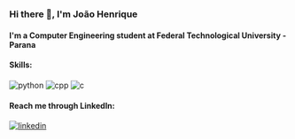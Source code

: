 ### Hi there 👋, I'm João Henrique

#### I'm a Computer Engineering student at Federal Technological University - Parana 

#### Skills:
<div style="display: inline_block">
  <img align="center" alt="python" src="https://img.shields.io/badge/Python-3776AB?style=for-the-badge&logo=python&logoColor=white"/>
  <img align="center" alt="cpp" src="https://img.shields.io/badge/C%2B%2B-00599C?style=for-the-badge&logo=c%2B%2B&logoColor=white"/>
  <img align="center" alt="c" src="https://img.shields.io/badge/C-00599C?style=for-the-badge&logo=c&logoColor=white"/>
</div>

#### Reach me through LinkedIn:
<div style="display: inline_block">
  <a href="https://www.linkedin.com/in/joao-henrique-campos-soares/" target="_blank">
    <img align="center" alt="linkedin" src="https://img.shields.io/badge/LinkedIn-0077B5?style=for-the-badge&logo=linkedin&logoColor=white"/>
  </a>
</div>
